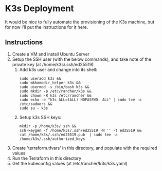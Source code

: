 # K3s Deployment

It would be nice to fully automate the provisioning of the K3s machine, but for now I'll put the instructions for it here.

## Instructions

1. Create a VM and install Ubuntu Server
2. Setup the SSH user (with the below commands), and take note of the private key (at /home/k3s/.ssh/ed25519)
   1. Add k3s user and change into its shell:
        ```
        sudo useradd k3s &&
        sudo mkhomedir_helper k3s &&
        sudo usermod -s /bin/bash k3s &&
        sudo mkdir -p /etc/rancher/k3s &&
        sudo chown -R k3s /etc/rancher &&
        sudo echo -e "k3s ALL=(ALL) NOPASSWD: ALL" | sudo tee -a /etc/sudoers &&
        sudo su - k3s
        ```
   2. Setup k3s SSH keys:
        ```
        mkdir -p /home/k3s/.ssh &&
        ssh-keygen -f /home/k3s/.ssh/ed25519 -N '' -t ed25519 &&
        cat /home/k3s/.ssh/ed25519.pub  | sudo tee -a /home/k3s/.ssh/authorized_keys
        ```
3. Create 'terraform.tfvars' in this directory, and populate with the required values
4. Run the Terraform in this directory
5. Get the kubeconfig values (at /etc/rancher/k3s/k3s.yaml)
